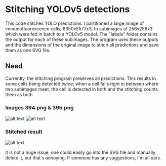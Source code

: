 # Stitching YOLOv5 detections

This code stitches YOLO predictions. I partitioned a large image of immunofluorescence cells, 8350x5577x3, to subimages of 256x256x3 which were fed in batch to a YOLOv5 model. The "labels" folder contains the output for each of these subimages. The program uses these outputs and the dimensions of the original image to stitch all predictions and save them as one SVG file. 

## Need

Currently, the stitching program preserves all predictions. This results in some cells being detected twice; when a cell falls right in between where two subimages meet, the cell is detected in both and the stitching counts them as both. 

### Images 394.png & 395.png
![alt text](https://github.com/alexarnal/stitch_YOLOv5_detections/blob/main/394.png?raw=true) ![alt text](https://github.com/alexarnal/stitch_YOLOv5_detections/blob/main/395.png?raw=true)

### Stitched result
![alt text](https://github.com/alexarnal/stitch_YOLOv5_detections/blob/main/double.png?raw=true)

It is not a huge issue, one could easily go into the SVG file and manually delete it, but that's annoying. If someone has any suggestions, I'm all ears. 
